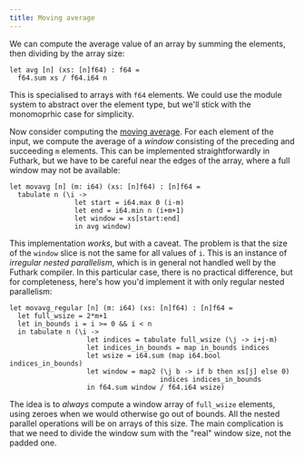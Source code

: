```yaml
---
title: Moving average
---
```


We can compute the average value of an array by summing the
elements, then dividing by the array size:

```futhark
let avg [n] (xs: [n]f64) : f64 =
  f64.sum xs / f64.i64 n
```

This is specialised to arrays with `f64` elements.  We could use
the module system to abstract over the element type, but we'll
stick with the monomoprhic case for simplicity.

Now consider computing the [moving
average](https://en.wikipedia.org/wiki/Moving_average).  For each
element of the input, we compute the average of a *window*
consisting of the preceding and succeeding `m` elements.  This can
be implemented straightforwardly in Futhark, but we have to be
careful near the edges of the array, where a full window may not be
available:

```futhark
let movavg [n] (m: i64) (xs: [n]f64) : [n]f64 =
  tabulate n (\i ->
                let start = i64.max 0 (i-m)
                let end = i64.min n (i+m+1)
                let window = xs[start:end]
                in avg window)
```

This implementation *works*, but with a caveat.  The problem is
that the size of the `window` slice is not the same for all values
of `i`.  This is an instance of *irregular nested parallelism*,
which is in general not handled well by the Futhark compiler.  In
this particular case, there is no practical difference, but for
completeness, here's how you'd implement it with only regular
nested parallelism:

```futhark
let movavg_regular [n] (m: i64) (xs: [n]f64) : [n]f64 =
  let full_wsize = 2*m+1
  let in_bounds i = i >= 0 && i < n
  in tabulate n (\i ->
                   let indices = tabulate full_wsize (\j -> i+j-m)
                   let indices_in_bounds = map in_bounds indices
                   let wsize = i64.sum (map i64.bool indices_in_bounds)
                   let window = map2 (\j b -> if b then xs[j] else 0)
                                     indices indices_in_bounds
                   in f64.sum window / f64.i64 wsize)
```

The idea is to *always* compute a window array of `full_wsize`
elements, using zeroes when we would otherwise go out of bounds.
All the nested parallel operations will be on arrays of this size.
The main complication is that we need to divide the window sum with
the "real" window size, not the padded one.
